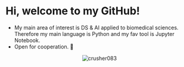 # Hi, welcome to my GitHub!

- My main area of interest is DS & AI applied to biomedical sciences. Therefore my main language is Python and my fav tool is Jupyter Notebook.
- Open for cooperation. 🤝
<p align="center"><img align="center" src="https://github-readme-stats.vercel.app/api/top-langs/?username=crusher083&theme=nightowl" alt="crusher083" /></p>
